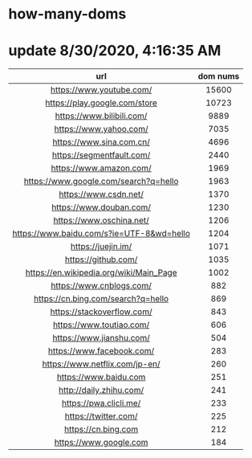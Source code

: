 # how-many-doms

# update 8/30/2020, 4:16:35 AM

url | dom nums
:-: | :-:
https://www.youtube.com/ | 15600
https://play.google.com/store | 10723
https://www.bilibili.com/ | 9889
https://www.yahoo.com/ | 7035
https://www.sina.com.cn/ | 4696
https://segmentfault.com/ | 2440
https://www.amazon.com/ | 1969
https://www.google.com/search?q=hello | 1963
https://www.csdn.net/ | 1370
https://www.douban.com/ | 1230
https://www.oschina.net/ | 1206
https://www.baidu.com/s?ie=UTF-8&wd=hello | 1204
https://juejin.im/ | 1071
https://github.com/ | 1035
https://en.wikipedia.org/wiki/Main_Page | 1002
https://www.cnblogs.com/ | 882
https://cn.bing.com/search?q=hello | 869
https://stackoverflow.com/ | 843
https://www.toutiao.com/ | 606
https://www.jianshu.com/ | 504
https://www.facebook.com/ | 283
https://www.netflix.com/jp-en/ | 260
https://www.baidu.com | 251
http://daily.zhihu.com/ | 241
https://pwa.clicli.me/ | 233
https://twitter.com/ | 225
https://cn.bing.com | 212
https://www.google.com | 184
